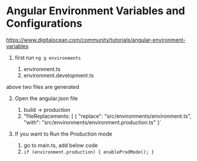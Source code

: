 # Angular Environment Variables and Configurations

https://www.digitalocean.com/community/tutorials/angular-environment-variables

1. first run `ng g environments`

   1. environment.ts
   2. environment.development.ts

above two files are generated

2. Open the angular.json file
   1. build -> production
   2. "fileReplacements: [
   {
   "replace": "src/environments/environment.ts",
   "with": "src/environments/environment.production.ts"
   }`

3. If you want to Run the Production mode
   1. go to main.ts, add below code
   2. `if (environment.production) {
  enableProdMode();
}  `
